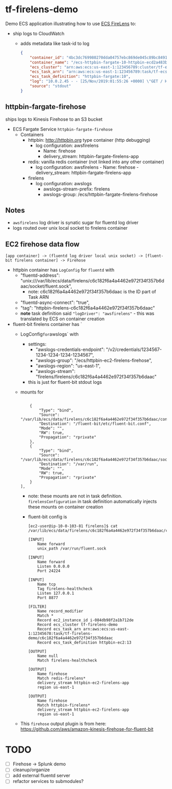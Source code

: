 # tf-firelens-demo

Demo ECS application illustrating how to use [ECS FireLens](https://docs.aws.amazon.com/AmazonECS/latest/developerguide/using_firelens.html) to:

- ship logs to CloudWatch
    - adds metadata like task-id to log

        ```json
        {
            "container_id": "4bc3dc769980270dda04757ebc869de045c89bc8491123642e058f8c522ff783",
            "container_name": "/ecs-httpbin-fargate-10-httpbin-ecd2a483b192d6a94c00",
            "ecs_cluster": "arn:aws:ecs:us-east-1:123456789:cluster/tf-ecs-fargate",
            "ecs_task_arn": "arn:aws:ecs:us-east-1:123456789:task/tf-ecs-fargate/9355824e63ee43d49dfbd3b33edeed7e",
            "ecs_task_definition": "httpbin-fargate:10",
            "log": "10.0.2.45 - - [25/Nov/2019:01:55:26 +0000] \"GET / HTTP/1.1\" 200 12026 \"-\" \"ELB-HealthChecker/2.0\"",
            "source": "stdout"
        }
        ```

## httpbin-fargate-firehose

ships logs to Kinesis Firehose to an S3 bucket

- ECS Fargate Service `httpbin-fargate-firehose`
    - Containers
        - httpbin: http://httpbin.org type container (http debugging)
            - log configuration:  awsfirelens
                - Name: firehose
                - delivery_stream: httpbin-fargate-firelens-app
        - redis: vanilla redis container (not linked into any other container)  
            - log configuration:  awsfirelens
                            - Name: firehose
                            - delivery_stream: httpbin-fargate-firelens-app
        - firelens
            - log configuration: awslogs
                - awslogs-stream-prefix: firelens
                - awslogs-group: /ecs/httpbin-fargate-firelens-firehose
                
## Notes

- `awsfirelens` log driver is synatic sugar for fluentd log driver
- logs routed over unix local socket to firelens container

## EC2 firehose data flow

```
[app container] -> (fluentd log driver local unix socket) -> [fluent-bit firelens container] -> Firehose
```

- httpbin container has `LogConfig` for `fluentd` with
    - "fluentd-address": "unix:///var/lib/ecs/data/firelens/c6c182f6a4a4462e972f34f357b6daac/socket/fluent.sock",
        - note: c6c182f6a4a4462e972f34f357b6daac is the ID part of Task ARN
    - "fluentd-async-connect": "true",
    - "tag": "httpbin-firelens-c6c182f6a4a4462e972f34f357b6daac"
    - **note** task definition said `"logDriver": "awsfirelens"` - this was translated by ECS on container creation
- fluent-bit firelens container has `
    - LogConfig` for `awslogs` with
        - settings:
            - "awslogs-credentials-endpoint": "/v2/credentials/1234567-1234-1234-1234-1234567",
            - "awslogs-group": "/ecs/httpbin-ec2-firelens-firehose",
            - "awslogs-region": "us-east-1",
            - "awslogs-stream": "firelens/firelens/c6c182f6a4a4462e972f34f357b6daac"
        - this is just for fluent-bit stdout logs
    - mounts for
    
        ```
        
            {
                "Type": "bind",
                "Source": "/var/lib/ecs/data/firelens/c6c182f6a4a4462e972f34f357b6daac/config/fluent.conf",
                "Destination": "/fluent-bit/etc/fluent-bit.conf",
                "Mode": "",
                "RW": true,
                "Propagation": "rprivate"
            },
            {
                "Type": "bind",
                "Source": "/var/lib/ecs/data/firelens/c6c182f6a4a4462e972f34f357b6daac/socket",
                "Destination": "/var/run",
                "Mode": "",
                "RW": true,
                "Propagation": "rprivate"
            }
        ],
        ```
    

  
        - note: these mounts are not in task definition. `firelensConfiguration` in task definition
          automatically injects these mounts on container creation
          
      - fluent-bit config is 
      
        ```
        [ec2-user@ip-10-0-103-81 firelens]$ cat /var/lib/ecs/data/firelens/c6c182f6a4a4462e972f34f357b6daac/config/fluent.conf
        
        [INPUT]
            Name forward
            unix_path /var/run/fluent.sock
        
        [INPUT]
            Name forward
            Listen 0.0.0.0
            Port 24224
        
        [INPUT]
            Name tcp
            Tag firelens-healthcheck
            Listen 127.0.0.1
            Port 8877
        
        [FILTER]
            Name record_modifier
            Match *
            Record ec2_instance_id i-084db98f2a1b712de
            Record ecs_cluster tf-firelens-demo
            Record ecs_task_arn arn:aws:ecs:us-east-1:12345678:task/tf-firelens-demo/c6c182f6a4a4462e972f34f357b6daac
            Record ecs_task_definition httpbin-ec2:13
        
        [OUTPUT]
            Name null
            Match firelens-healthcheck
        
        [OUTPUT]
            Name firehose
            Match redis-firelens*
            delivery_stream httpbin-ec2-firelens-app
            region us-east-1
        
        [OUTPUT]
            Name firehose
            Match httpbin-firelens*
            delivery_stream httpbin-ec2-firelens-app
            region us-east-1
        ```
        
    - This `firehose` output plugin is from here: https://github.com/aws/amazon-kinesis-firehose-for-fluent-bit

    
# TODO
- [ ] Firehose -> Splunk demo
- [ ] cleanup/organize
- [ ] add external fluentd server
- [ ] refactor services to submodules?
